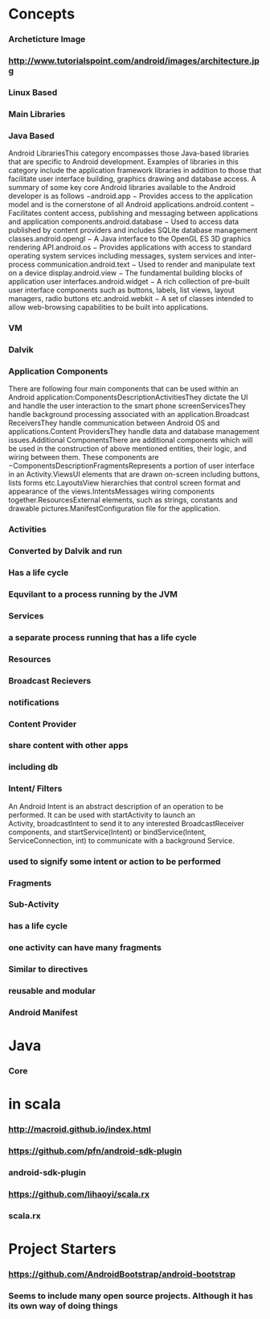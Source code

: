 # Concepts
### Archeticture Image
### http://www.tutorialspoint.com/android/images/architecture.jpg
### Linux Based
### Main Libraries
### Java Based
Android LibrariesThis category encompasses those Java-based libraries that are specific to Android development. Examples of libraries in this category include the application framework libraries in addition to those that facilitate user interface building, graphics drawing and database access. A summary of some key core Android libraries available to the Android developer is as follows −android.app − Provides access to the application model and is the cornerstone of all Android applications.android.content − Facilitates content access, publishing and messaging between applications and application components.android.database − Used to access data published by content providers and includes SQLite database management classes.android.opengl − A Java interface to the OpenGL ES 3D graphics rendering API.android.os − Provides applications with access to standard operating system services including messages, system services and inter-process communication.android.text − Used to render and manipulate text on a device display.android.view − The fundamental building blocks of application user interfaces.android.widget − A rich collection of pre-built user interface components such as buttons, labels, list views, layout managers, radio buttons etc.android.webkit − A set of classes intended to allow web-browsing capabilities to be built into applications.
### VM
### Dalvik
### Application Components
There are following four main components that can be used within an Android application:ComponentsDescriptionActivitiesThey dictate the UI and handle the user interaction to the smart phone screenServicesThey handle background processing associated with an application.Broadcast ReceiversThey handle communication between Android OS and applications.Content ProvidersThey handle data and database management issues.Additional ComponentsThere are additional components which will be used in the construction of above mentioned entities, their logic, and wiring between them. These components are −ComponentsDescriptionFragmentsRepresents a portion of user interface in an Activity.ViewsUI elements that are drawn on-screen including buttons, lists forms etc.LayoutsView hierarchies that control screen format and appearance of the views.IntentsMessages wiring components together.ResourcesExternal elements, such as strings, constants and drawable pictures.ManifestConfiguration file for the application.
### Activities
### Converted by Dalvik and run
### Has a life cycle
### Equvilant to a process running by the JVM
### Services
### a separate process running that has a life cycle
### Resources
### Broadcast Recievers
### notifications
### Content Provider
### share content with other apps
### including db
### Intent/ Filters
An Android Intent is an abstract description of an operation to be performed. It can be used with startActivity to launch an Activity, broadcastIntent to send it to any interested BroadcastReceiver components, and startService(Intent) or bindService(Intent, ServiceConnection, int) to communicate with a background Service.
### used to signify some intent or action to be performed
### Fragments
### Sub-Activity
### has a life cycle
### one activity can have many fragments
### Similar to directives
### reusable and modular
### Android Manifest
# Java
### Core
# in scala
### http://macroid.github.io/index.html
### https://github.com/pfn/android-sdk-plugin
### android-sdk-plugin
### https://github.com/lihaoyi/scala.rx
### scala.rx
# Project Starters
### https://github.com/AndroidBootstrap/android-bootstrap
### Seems to include many open source projects. Although it has its own way of doing things
